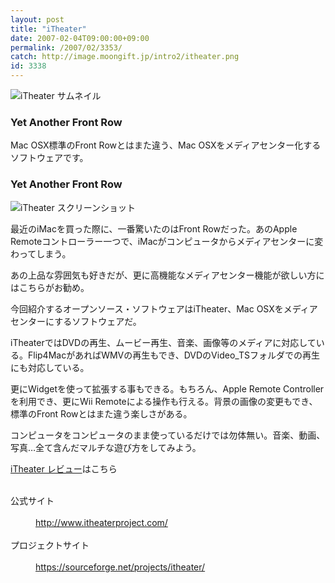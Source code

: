 ```yaml
---
layout: post
title: "iTheater"
date: 2007-02-04T09:00:00+09:00
permalink: /2007/02/3353/
catch: http://image.moongift.jp/intro2/itheater.png
id: 3338
---
```

 ![iTheater サムネイル](http://image.moongift.jp/intro2/itheater.t.png "iTheater サムネイル")
  

### Yet Another Front Row
  
Mac OSX標準のFront Rowとはまた違う、Mac OSXをメディアセンター化するソフトウェアです。  
<!--more-->  

### Yet Another Front Row
  

![iTheater スクリーンショット](http://image.moongift.jp/intro2/itheater.png "iTheater スクリーンショット")

  

最近のiMacを買った際に、一番驚いたのはFront Rowだった。あのApple Remoteコントローラー一つで、iMacがコンピュータからメディアセンターに変わってしまう。

  

あの上品な雰囲気も好きだが、更に高機能なメディアセンター機能が欲しい方にはこちらがお勧め。

  

今回紹介するオープンソース・ソフトウェアはiTheater、Mac OSXをメディアセンターにするソフトウェアだ。

  

iTheaterではDVDの再生、ムービー再生、音楽、画像等のメディアに対応している。Flip4MacがあればWMVの再生もでき、DVDのVideo\_TSフォルダでの再生にも対応している。

  

更にWidgetを使って拡張する事もできる。もちろん、Apple Remote Controllerを利用でき、更にWii Remoteによる操作も行える。背景の画像の変更もでき、標準のFront Rowとはまた違う楽しさがある。

  

コンピュータをコンピュータのまま使っているだけでは勿体無い。音楽、動画、写真…全て含んだマルチな遊び方をしてみよう。

  

[iTheater レビュー](http://oss.moongift.jp/review/i-3354.html)はこちら

  
<dl>
<br><dt>公式サイト</dt>
<br><dd><a href="http://www.itheaterproject.com/" target="_blank">http://www.itheaterproject.com/</a></dd>
<br><dt>プロジェクトサイト</dt>
<br><dd><a href="https://sourceforge.net/projects/itheater/" target="_blank">https://sourceforge.net/projects/itheater/</a></dd>
<br>
</dl>